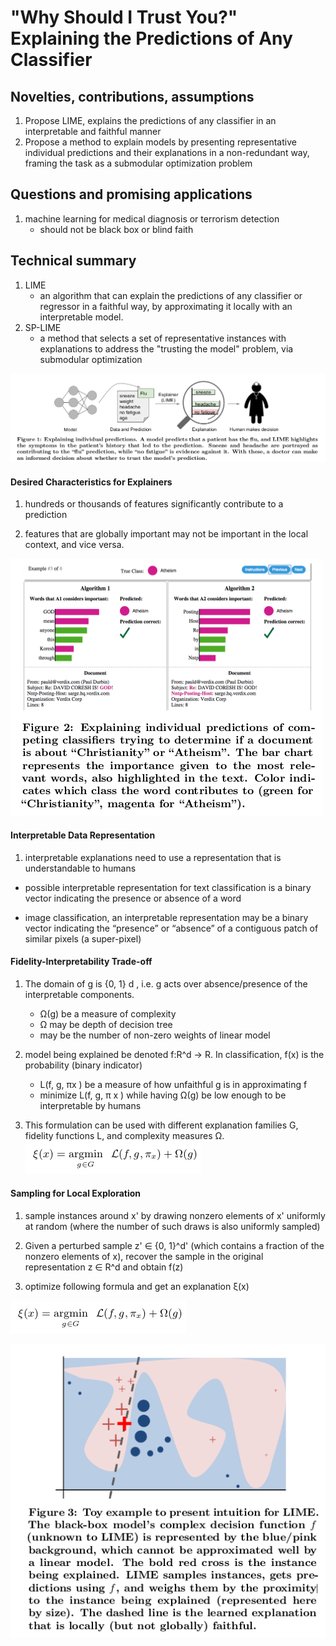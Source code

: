 # "Why Should I Trust You?" Explaining the Predictions of Any Classifier
## Novelties, contributions, assumptions
1.  Propose LIME, explains the predictions of any classifier in an interpretable and faithful manner
2.  Propose a method to explain models by presenting representative individual predictions and their explanations in a non-redundant way, framing the task as a submodular optimization problem

## Questions and promising applications
1.  machine learning for medical diagnosis or terrorism detection
    -   should not be black box or blind faith

## Technical summary
1.  LIME
    -   an algorithm that can explain the predictions of any classifier or regressor in a faithful way, by approximating it locally with an interpretable model.
2.  SP-LIME
    -   a method that selects a set of representative instances with explanations to address the "trusting the model" problem, via submodular optimization

![](XAI/explaining.png)

#### Desired Characteristics for Explainers
1.  hundreds or thousands of features significantly contribute to a prediction

2.  features that are globally important may not be important in the local context, and vice versa.

![](XAI/importance.png)

#### Interpretable Data Representation
1.  interpretable explanations need to use a representation that is understandable to humans

-   possible interpretable representation
for text classification is a binary vector indicating the presence or absence of a word
        
-   image classification, an interpretable representation may be a binary vector indicating the “presence” or “absence” of a contiguous patch of similar pixels (a super-pixel)

#### Fidelity-Interpretability Trade-off
1.  The domain of g is {0, 1} d , i.e. g acts over absence/presence of the interpretable components.
    -   Ω(g) be a measure of complexity
    -   Ω may be depth of decision tree
    -   may be the number of non-zero weights of linear model

2.  model being explained be denoted f:R^d → R. In classification, f(x) is the probability (binary indicator)
    -   L(f, g, πx ) be a measure of how unfaithful g is in approximating f
    -   minimize L(f, g, π x ) while having Ω(g) be low enough to be interpretable by humans

3.  This formulation can be used with different explanation families G, fidelity functions L, and complexity measures Ω.
    ![](XAI/formula.png)

#### Sampling for Local Exploration
1.  sample instances around x' by drawing nonzero elements of x' uniformly at random (where the number of such draws is also uniformly sampled)

2.  Given a perturbed sample z' ∈ {0, 1}^d' 
(which contains a fraction of the nonzero elements of x), recover the sample in the original representation z ∈ R^d and obtain f(z)

3.  optimize following formula and get an explanation ξ(x)

![](XAI/formula.png)

![](XAI/LIME.png)